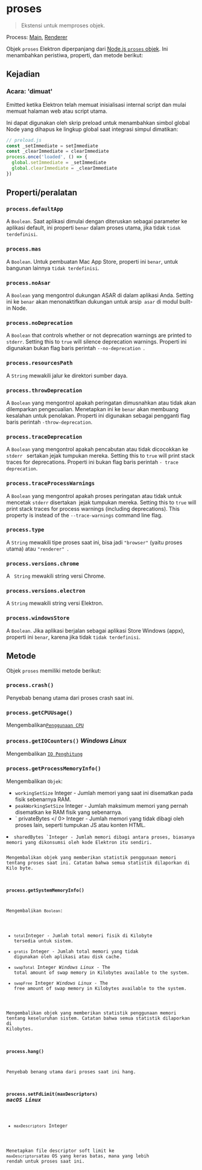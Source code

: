 # proses

> Ekstensi untuk memproses objek.

Process: [Main](../glossary.md#main-process), [Renderer](../glossary.md#renderer-process)

Objek `proses` Elektron diperpanjang dari [Node.js `proses` objek](https://nodejs.org/api/process.html). Ini menambahkan peristiwa, properti, dan metode berikut:

## Kejadian

### Acara: 'dimuat'

Emitted ketika Elektron telah memuat inisialisasi internal script dan mulai memuat halaman web atau script utama.

Ini dapat digunakan oleh skrip preload untuk menambahkan simbol global Node yang dihapus ke lingkup global saat integrasi simpul dimatikan:

```javascript
// preload.js
const _setImmediate = setImmediate
const _clearImmediate = clearImmediate
process.once('loaded', () => {
  global.setImmediate = _setImmediate
  global.clearImmediate = _clearImmediate
})
```

## Properti/peralatan

### `process.defaultApp`

A `Boolean`. Saat aplikasi dimulai dengan diteruskan sebagai parameter ke aplikasi default, ini properti `benar` dalam proses utama, jika tidak `tidak terdefinisi`.

### `process.mas`

A `Boolean`. Untuk pembuatan Mac App Store, properti ini `benar`, untuk bangunan lainnya `tidak terdefinisi`.

### `process.noAsar`

A `Boolean` yang mengontrol dukungan ASAR di dalam aplikasi Anda. Setting ini ke `benar` akan menonaktifkan dukungan untuk arsip` asar` di modul built-in Node.

### `process.noDeprecation`

A `Boolean` that controls whether or not deprecation warnings are printed to `stderr`. Setting this to `true` will silence deprecation warnings. Properti ini digunakan bukan flag baris perintah `--no-deprecation `.

### `process.resourcesPath`

A `String` mewakili jalur ke direktori sumber daya.

### `process.throwDeprecation`

A `Boolean` yang mengontrol apakah peringatan dimusnahkan atau tidak akan dilemparkan pengecualian. Menetapkan ini ke `benar` akan membuang kesalahan untuk penolakan. Properti ini digunakan sebagai pengganti flag baris perintah `-throw-deprecation`.

### `process.traceDeprecation`

A `Boolean` yang mengontrol apakah pencabutan atau tidak dicocokkan ke `stderr ` sertakan jejak tumpukan mereka. Setting this to `true` will print stack traces for deprecations. Properti ini bukan flag baris perintah `- trace deprecation`.

### `process.traceProcessWarnings`

A `Boolean` yang mengontrol apakah proses peringatan atau tidak untuk mencetak `stderr` disertakan  jejak tumpukan mereka. Setting this to `true` will print stack traces for process warnings (including deprecations). This property is instead of the `--trace-warnings` command line flag.

### `process.type`

A `String` mewakili tipe proses saat ini, bisa jadi ` "browser" ` (yaitu proses utama) atau `"renderer" `.

### `process.versions.chrome`

A ` String` mewakili string versi Chrome.

### `process.versions.electron`

A `String` mewakili string versi Elektron.

### `process.windowsStore`

A `Boolean`. Jika aplikasi berjalan sebagai aplikasi Store Windows (appx), properti ini `benar`, karena jika tidak `tidak terdefinisi`.

## Metode

Objek `proses` memiliki metode berikut:

### `process.crash()`

Penyebab benang utama dari proses crash saat ini.

### `process.getCPUUsage()`

Mengembalikan[`Penggunaan CPU`](structures/cpu-usage.md)

### `process.getIOCounters()` *Windows* *Linux*

Mengembalikan [`IO Penghitung`](structures/io-counters.md)

### `process.getProcessMemoryInfo()`

Mengembalikan `Objek`:

* `workingSetSize` Integer - Jumlah memori yang saat ini disematkan pada fisik sebenarnya RAM.
* `peakWorkingSetSize` Integer - Jumlah maksimum memori yang pernah disematkan ke RAM fisik yang sebenarnya.
* ` privateBytes </ 0>  Integer - Jumlah memori yang tidak dibagi oleh proses lain, seperti tumpukan JS atau konten HTML.</li>
<li><code>sharedBytes `Integer - Jumlah memori dibagi antara proses, biasanya memori yang dikonsumsi oleh kode Elektron itu sendiri.

Mengembalikan objek yang memberikan statistik penggunaan memori tentang proses saat ini. Catatan bahwa semua statistik dilaporkan di Kilo byte.

### `process.getSystemMemoryInfo()`

Mengembalikan `Boolean`:

* `total`Integer - Jumlah total memori fisik di Kilobyte tersedia untuk sistem.
* `gratis` Integer - Jumlah total memori yang tidak digunakan oleh aplikasi atau disk cache.
* `swapTotal` Integer *Windows* *Linux* - The total amount of swap memory in Kilobytes available to the system.
* `swapFree` Integer *Windows* *Linux* - The free amount of swap memory in Kilobytes available to the system.

Mengembalikan objek yang memberikan statistik penggunaan memori tentang keseluruhan sistem. Catatan bahwa semua statistik dilaporkan di Kilobytes.

### `process.hang()`

Penyebab benang utama dari proses saat ini hang.

### `process.setFdLimit(maxDescriptors)` *macOS* *Linux*

* `maxDescriptors` Integer

Menetapkan file descriptor soft limit ke `maxDescriptors`atau OS yang keras batas, mana yang lebih rendah untuk proses saat ini.